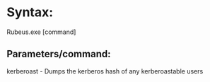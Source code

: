 # Syntax: 
Rubeus.exe [command]

## Parameters/command: 

kerberoast - Dumps the kerberos hash of any kerberoastable users